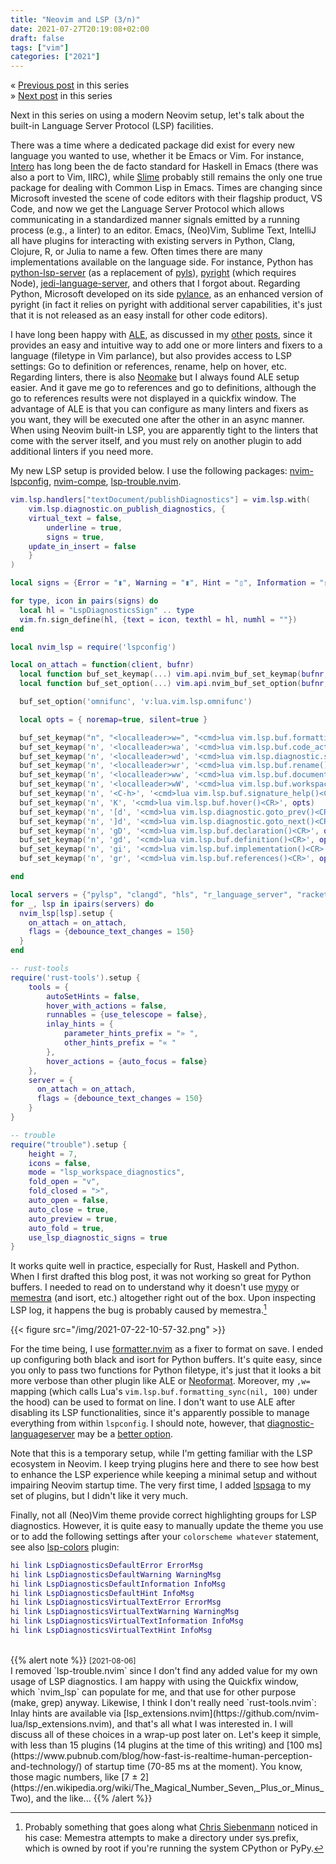 ```yaml
---
title: "Neovim and LSP (3/n)"
date: 2021-07-27T20:19:08+02:00
draft: false
tags: ["vim"]
categories: ["2021"]
---
```


« [Previous post](/post/vim-shortcuts/) in this series<br>
» [Next post](/post/neovim-useful-plugins/) in this series

Next in this series on using a modern Neovim setup, let's talk about the built-in Language Server Protocol (LSP) facilities.

There was a time where a dedicated package did exist for every new language you wanted to use, whether it be Emacs or Vim. For instance, [Intero](https://chrisdone.github.io/intero/) has long been the de facto standard for Haskell in Emacs (there was also a port to Vim, IIRC), while [Slime](https://common-lisp.net/project/slime/) probably still remains the only one true package for dealing with Common Lisp in Emacs. Times are changing since Microsoft invested the scene of code editors with their flagship product, VS Code, and now we get the Language Server Protocol which allows communicating in a standardized manner signals emitted by a running process (e.g., a linter) to an editor. Emacs, (Neo)Vim, Sublime Text, IntelliJ all have plugins for interacting with existing servers in Python, Clang, Clojure, R, or Julia to name a few. Often times there are many implementations available on the language side. For instance, Python has [python-lsp-server](https://github.com/python-lsp/python-lsp-server) (as a replacement of [pyls](https://github.com/palantir/python-language-server)), [pyright](https://github.com/Microsoft/pyright) (which requires Node), [jedi-language-server](https://github.com/pappasam/jedi-language-server), and others that I forgot about. Regarding Python, Microsoft developed on its side [pylance](https://marketplace.visualstudio.com/items?itemName=ms-python.vscode-pylance), as an enhanced version of pyright (in fact it relies on pyright with additional server capabilities, it's just that it is not released as an easy install for other code editors).

I have long been happy with [ALE](https://github.com/dense-analysis/ale), as discussed in my [other](/post/getting-into-neovim/) [posts](/post/vim-and-lsp/), since it provides an easy and intuitive way to add one or more linters and fixers to a language (filetype in Vim parlance), but also provides access to LSP settings: Go to definition or references, rename, help on hover, etc. Regarding linters, there is also [Neomake]() but I always found ALE setup easier. And it gave me go to references and go to definitions, although the go to references results were not displayed in a quickfix window. The advantage of ALE is that you can configure as many linters and fixers as you want, they will be executed one after the other in an async manner. When using Neovim built-in LSP, you are apparently tight to the linters that come with the server itself, and you must rely on another plugin to add additional linters if you need more.

My new LSP setup is provided below. I use the following packages: [nvim-lspconfig](https://github.com/neovim/nvim-lspconfig), [nvim-compe](https://github.com/hrsh7th/nvim-compe), [lsp-trouble.nvim](https://github.com/folke/lsp-trouble.nvim).

```lua
vim.lsp.handlers["textDocument/publishDiagnostics"] = vim.lsp.with(
	vim.lsp.diagnostic.on_publish_diagnostics, {
    virtual_text = false,
		underline = true,
		signs = true,
    update_in_insert = false
	}
)

local signs = {Error = "▮", Warning = "▮", Hint = "▯", Information = "▯"}

for type, icon in pairs(signs) do
  local hl = "LspDiagnosticsSign" .. type
  vim.fn.sign_define(hl, {text = icon, texthl = hl, numhl = ""})
end

local nvim_lsp = require('lspconfig')

local on_attach = function(client, bufnr)
  local function buf_set_keymap(...) vim.api.nvim_buf_set_keymap(bufnr, ...) end
  local function buf_set_option(...) vim.api.nvim_buf_set_option(bufnr, ...) end

  buf_set_option('omnifunc', 'v:lua.vim.lsp.omnifunc')

  local opts = { noremap=true, silent=true }

  buf_set_keymap("n", "<localleader>w=", "<cmd>lua vim.lsp.buf.formatting_sync(nil, 100)<CR>", opts)
  buf_set_keymap('n', '<localleader>wa', '<cmd>lua vim.lsp.buf.code_action()<CR>', opts)
  buf_set_keymap('n', '<localleader>wd', '<cmd>lua vim.lsp.diagnostic.show_line_diagnostics()<CR>', opts)
  buf_set_keymap('n', '<localleader>wr', '<cmd>lua vim.lsp.buf.rename()<CR>', opts)
  buf_set_keymap('n', '<localleader>ww', '<cmd>lua vim.lsp.buf.document_symbol()<CR>', opts)
  buf_set_keymap('n', '<localleader>wW', '<cmd>lua vim.lsp.buf.workspace_symbol()<CR>', opts)
  buf_set_keymap('n', '<C-h>', '<cmd>lua vim.lsp.buf.signature_help()<CR>', opts)
  buf_set_keymap('n', 'K', '<cmd>lua vim.lsp.buf.hover()<CR>', opts)
  buf_set_keymap('n', '[d', '<cmd>lua vim.lsp.diagnostic.goto_prev()<CR>', opts)
  buf_set_keymap('n', ']d', '<cmd>lua vim.lsp.diagnostic.goto_next()<CR>', opts)
  buf_set_keymap('n', 'gD', '<cmd>lua vim.lsp.buf.declaration()<CR>', opts)
  buf_set_keymap('n', 'gd', '<cmd>lua vim.lsp.buf.definition()<CR>', opts)
  buf_set_keymap('n', 'gi', '<cmd>lua vim.lsp.buf.implementation()<CR>', opts)
  buf_set_keymap('n', 'gr', '<cmd>lua vim.lsp.buf.references()<CR>', opts)

end

local servers = {"pylsp", "clangd", "hls", "r_language_server", "racket_langserver", "clojure_lsp", "tsserver", "julials"}
for _, lsp in ipairs(servers) do
  nvim_lsp[lsp].setup {
    on_attach = on_attach,
    flags = {debounce_text_changes = 150}
  }
end

-- rust-tools
require('rust-tools').setup {
    tools = {
        autoSetHints = false,
        hover_with_actions = false,
        runnables = {use_telescope = false},
        inlay_hints = {
            parameter_hints_prefix = "» ",
            other_hints_prefix = "« "
        },
        hover_actions = {auto_focus = false}
    },
    server = {
      on_attach = on_attach,
      flags = {debounce_text_changes = 150}
    }
}

-- trouble
require("trouble").setup {
    height = 7,
    icons = false,
    mode = "lsp_workspace_diagnostics",
    fold_open = "v",
    fold_closed = ">",
    auto_open = false,
    auto_close = true,
    auto_preview = true,
    auto_fold = true,
    use_lsp_diagnostic_signs = true
}
```

It works quite well in practice, especially for Rust, Haskell and Python. When I first drafted this blog post, it was not working so great for Python buffers. I needed to read on to understand why it doesn't use [mypy](https://github.com/Richardk2n/mypy-ls) or [memestra](https://github.com/QuantStack/pyls-memestra) (and isort, etc.) altogether right out of the box. Upon inspecting LSP log, it happens the bug is probably caused by memestra.[^1]

{{< figure src="/img/2021-07-22-10-57-32.png" >}}

For the time being, I use [formatter.nvim](https://github.com/mhartington/formatter.nvim) as a fixer to format on save. I ended up configuring both black and isort for Python buffers. It's quite easy, since you only to pass two functions for Python filetype, it's just that it looks a bit more verbose than other plugin like ALE or [Neoformat](https://github.com/sbdchd/neoformat). Moreover, my `,w=` mapping (which calls Lua's `vim.lsp.buf.formatting_sync(nil, 100)` under the hood) can be used to format on line. I don't want to use ALE after disabling its LSP functionalities, since it's apparently possible to manage everything from within `lspconfig`. I should note, however, that [diagnostic-languageserver](https://github.com/iamcco/diagnostic-languageserver) may be a [better option](https://github.com/neovim/nvim-lspconfig/issues/903#issuecomment-843820972).

Note that this is a temporary setup, while I'm getting familiar with the LSP ecosystem in Neovim. I keep trying plugins here and there to see how best to enhance the LSP experience while keeping a minimal setup and without impairing Neovim startup time. The very first time, I added [lspsaga](https://github.com/glepnir/lspsaga.nvim) to my set of plugins, but I didn't like it very much.

Finally, not all (Neo)Vim theme provide correct highlighting groups for LSP diagnostics. However, it is quite easy to manually update the theme you use or to add the following settings after your `colorscheme whatever` statement, see also [lsp-colors](https://github.com/folke/lsp-colors.nvim) plugin:

```lua
hi link LspDiagnosticsDefaultError ErrorMsg
hi link LspDiagnosticsDefaultWarning WarningMsg
hi link LspDiagnosticsDefaultInformation InfoMsg
hi link LspDiagnosticsDefaultHint InfoMsg
hi link LspDiagnosticsVirtualTextError ErrorMsg
hi link LspDiagnosticsVirtualTextWarning WarningMsg
hi link LspDiagnosticsVirtualTextInformation InfoMsg
hi link LspDiagnosticsVirtualTextHint InfoMsg
```
<br>
{{% alert note %}}
<small>[2021-08-06]</small><br>
I removed `lsp-trouble.nvim` since I don't find any added value for my own usage of LSP diagnostics. I am happy with using the Quickfix window, which `nvim_lsp` can populate for me, and that use for other purpose (make, grep) anyway. Likewise, I think I don't really need `rust-tools.nvim`: Inlay hints are available via [lsp_extensions.nvim](https://github.com/nvim-lua/lsp_extensions.nvim), and that's all what I was interested in. I will discuss all of these choices in a wrap-up post later on. Let's keep it simple, with less than 15 plugins (14 plugins at the time of this writing) and [100 ms](https://www.pubnub.com/blog/how-fast-is-realtime-human-perception-and-technology/) of startup time (70-85 ms at the moment). You know, those magic numbers, like [7 ± 2](https://en.wikipedia.org/wiki/The_Magical_Number_Seven,_Plus_or_Minus_Two), and the like...
{{% /alert %}}

[^1]: Probably something that goes along what [Chris Siebenmann](https://utcc.utoronto.ca/~cks/space/blog/python/PythonPylspNotes) noticed in his case: Memestra attempts to make a directory under sys.prefix, which is owned by root if you're running the system CPython or PyPy.

